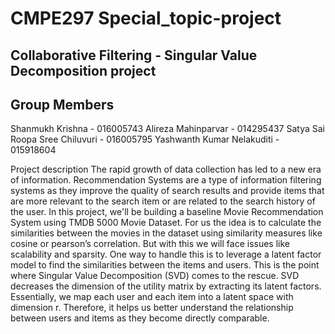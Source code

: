 # CMPE297 Special_topic-project

## Collaborative Filtering - Singular Value Decomposition project

## Group Members
Shanmukh Krishna                 - 016005743
Alireza Mahinparvar              - 014295437
Satya Sai Roopa Sree Chiluvuri   - 016005795
Yashwanth Kumar Nelakuditi       - 015918604

Project description
The rapid growth of data collection has led to a new era of information. Recommendation Systems are a type of information filtering systems as they improve the quality of search results and provide items that are more relevant to the search item or are related to the search history of the user. In this project, we'll be building a baseline Movie Recommendation System using TMDB 5000 Movie Dataset. For us the idea is to calculate the similarities between the movies in the dataset using similarity measures like cosine or pearson’s correlation. But with this we will face issues like scalability and sparsity. One way to handle this is to leverage a latent factor model to find the similarities between the items and users.
This is the point where Singular Value Decomposition (SVD) comes to the rescue. SVD decreases the dimension of the utility matrix by extracting its latent factors. Essentially, we map each user and each item into a latent space with dimension r. Therefore, it helps us better understand the relationship between users and items as they become directly comparable.


